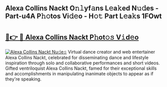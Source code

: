 ## Alexa Collins Nackt O𝚗𝚕yf𝚊ns L𝚎a𝚔ed N𝚞𝚍es - Part-u4A P𝚑𝚘tos Vi𝚍𝚎o - H𝚘𝚝 Part L𝚎a𝚔s 1FOwt

# <h2><a href="http://kf6hmt8.oniu.top/?m=Alexa+Collins+Nackt">🔗👉 🔴 Alexa Collins Nackt P𝚑ot𝚘𝚜 V𝚒d𝚎o</a></h2>

[![Alexa Collins Nackt Nu𝚍e𝚜](https://i.imgur.com/0qMVB7G.gif)](http://kf6hmt8.oniu.top/?m=Alexa+Collins+Nackt)
Virtual dance creator and web entertainer Alexa Collins Nackt, celebrated for disseminating dance and lifestyle inspiration through solo and collaborative performances and short videos. Gifted ventriloquist Alexa Collins Nackt, famed for their exceptional skills and accomplishments in manipulating inanimate objects to appear as if they're speaking.  
